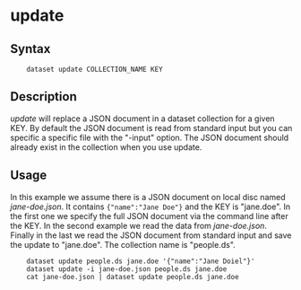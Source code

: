 update
======

Syntax
------

```shell
    dataset update COLLECTION_NAME KEY
```

Description
-----------

_update_ will replace a JSON document in a dataset collection for 
a given KEY.  By default the JSON document is read from standard 
input but you can specific a specific file with the "-input" 
option. The JSON document should already exist in the collection
when you use update.


Usage
------

In this example we assume there is a JSON document on local disc 
named _jane-doe.json_. It contains `{"name":"Jane Doe"}` and the 
KEY is "jane.doe". In the first one we specify the full JSON document 
via the command line after the KEY.  In the second example we read the 
data from _jane-doe.json_. Finally in the last we read the JSON 
document from standard input and save the update to "jane.doe".
The collection name is "people.ds".

```shell
    dataset update people.ds jane.doe '{"name":"Jane Doiel"}'
    dataset update -i jane-doe.json people.ds jane.doe
    cat jane-doe.json | dataset update people.ds jane.doe
```

